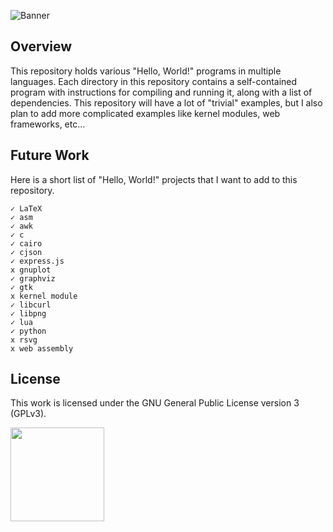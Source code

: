![Banner](https://s-christy.com/status-banner-service/hello-world-collection/banner-slim.svg)

## Overview

This repository holds various "Hello, World!" programs in multiple languages.
Each directory in this repository contains a self-contained program with
instructions for compiling and running it, along with a list of dependencies.
This repository will have a lot of "trivial" examples, but I also plan to add
more complicated examples like kernel modules, web frameworks, etc...

## Future Work

Here is a short list of "Hello, World!" projects that I want to add to this
repository.

```
✓ LaTeX
✓ asm
✓ awk
✓ c
✓ cairo
✓ cjson
✓ express.js
x gnuplot
✓ graphviz
✓ gtk
x kernel module
✓ libcurl
✓ libpng
✓ lua
✓ python
x rsvg
x web assembly
```

## License

This work is licensed under the GNU General Public License version 3 (GPLv3).

[<img src="https://s-christy.com/status-banner-service/GPLv3_Logo.svg" width="150" />](https://www.gnu.org/licenses/gpl-3.0.en.html)
